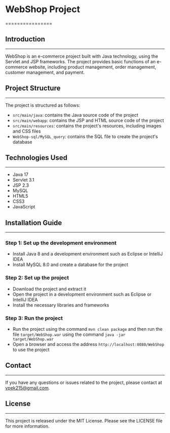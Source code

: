 # WebShop Project
================

## Introduction
------------

WebShop is an e-commerce project built with Java technology, using the Servlet and JSP frameworks. The project provides basic functions of an e-commerce website, including product management, order management, customer management, and payment.

## Project Structure
-----------------

The project is structured as follows:

* `src/main/java`: contains the Java source code of the project
* `src/main/webapp`: contains the JSP and HTML source code of the project
* `src/main/resources`: contains the project's resources, including images and CSS files
* `WebShop-sql/MySQL_query`: contains the SQL file to create the project's database

## Technologies Used
-------------------

* Java 17
* Servlet 3.1
* JSP 2.3
* MySQL 
* HTML5
* CSS3
* JavaScript

## Installation Guide
--------------------

### Step 1: Set up the development environment

* Install Java 8 and a development environment such as Eclipse or IntelliJ IDEA
* Install MySQL 8.0 and create a database for the project

### Step 2: Set up the project

* Download the project and extract it
* Open the project in a development environment such as Eclipse or IntelliJ IDEA
* Install the necessary libraries and frameworks

### Step 3: Run the project

* Run the project using the command `mvn clean package` and then run the file `target/WebShop.war` using the command `java -jar target/WebShop.war`
* Open a browser and access the address `http://localhost:8080/WebShop` to use the project

## Contact
---------

If you have any questions or issues related to the project, please contact at vpek215@gmail.com.

## License
---------

This project is released under the MIT License. Please see the LICENSE file for more information.
